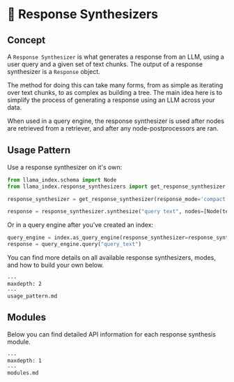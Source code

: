 # 📨 Response Synthesizers

## Concept
A `Response Synthesizer` is what generates a response from an LLM, using a user query and a given set of text chunks. The output of a response synthesizer is a `Response` object.

The method for doing this can take many forms, from as simple as iterating over text chunks, to as complex as building a tree. The main idea here is to simplify the process of generating a response using an LLM across your data.

When used in a query engine, the response synthesizer is used after nodes are retrieved from a retriever, and after any node-postprocessors are ran.

## Usage Pattern
Use a response synthesizer on it's own:

```python
from llama_index.schema import Node
from llama_index.response_synthesizers import get_response_synthesizer

response_synthesizer = get_response_synthesizer(response_mode='compact')

response = response_synthesizer.synthesize("query text", nodes=[Node(text="text"), ...])
```

Or in a query engine after you've created an index:

```python
query_engine = index.as_query_engine(response_synthesizer=response_synthesizer)
response = query_engine.query("query_text")
```

You can find more details on all available response synthesizers, modes, and how to build your own below.

```{toctree}
---
maxdepth: 2
---
usage_pattern.md
```

## Modules
Below you can find detailed API information for each response synthesis module.

```{toctree}
---
maxdepth: 1
---
modules.md
```
